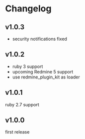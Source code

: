 Changelog
=========

v1.0.3
------

- security notifications fixed

v1.0.2
------

- ruby 3 support
- upcoming Redmine 5 support
- use redmine_plugin_kit as loader

v1.0.1
------

ruby 2.7 support

v1.0.0
------

first release
